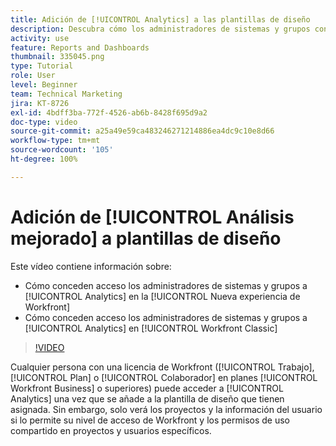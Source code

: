 ```yaml
---
title: Adición de [!UICONTROL Analytics] a las plantillas de diseño
description: Descubra cómo los administradores de sistemas y grupos conceden acceso a Analytics.
activity: use
feature: Reports and Dashboards
thumbnail: 335045.png
type: Tutorial
role: User
level: Beginner
team: Technical Marketing
jira: KT-8726
exl-id: 4bdff3ba-772f-4526-ab6b-8428f695d9a2
doc-type: video
source-git-commit: a25a49e59ca483246271214886ea4dc9c10e8d66
workflow-type: tm+mt
source-wordcount: '105'
ht-degree: 100%

---
```


# Adición de [!UICONTROL Análisis mejorado] a plantillas de diseño

Este vídeo contiene información sobre:

* Cómo conceden acceso los administradores de sistemas y grupos a [!UICONTROL Analytics] en la [!UICONTROL Nueva experiencia de Workfront]
* Cómo conceden acceso los administradores de sistemas y grupos a [!UICONTROL Analytics] en [!UICONTROL Workfront Classic]

>[!VIDEO](https://video.tv.adobe.com/v/335045/?quality=12&learn=on)

Cualquier persona con una licencia de Workfront ([!UICONTROL Trabajo], [!UICONTROL Plan] o [!UICONTROL Colaborador] en planes [!UICONTROL Workfront Business] o superiores) puede acceder a [!UICONTROL Analytics] una vez que se añade a la plantilla de diseño que tienen asignada. Sin embargo, solo verá los proyectos y la información del usuario si lo permite su nivel de acceso de Workfront y los permisos de uso compartido en proyectos y usuarios específicos.
